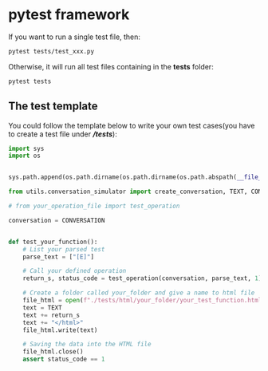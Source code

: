 # pytest framework 
If you want to run a single test file, then:
```bash
pytest tests/test_xxx.py 
```

Otherwise, it will run all test files containing in the **tests** folder:
```bash 
pytest tests 
```

## The test template
You could follow the template below to write your own test cases(you have to create a test file under **_/tests_**):
```py
import sys
import os


sys.path.append(os.path.dirname(os.path.dirname(os.path.abspath(__file__))))

from utils.conversation_simulator import create_conversation, TEXT, CONVERSATION

# from your_operation_file import test_operation

conversation = CONVERSATION


def test_your_function():
    # List your parsed test
    parse_text = ["[E]"]

    # Call your defined operation
    return_s, status_code = test_operation(conversation, parse_text, 1)

    # Create a folder called your_folder and give a name to html file
    file_html = open(f"./tests/html/your_folder/your_test_function.html", "w")
    text = TEXT
    text += return_s
    text += "</html>"
    file_html.write(text)

    # Saving the data into the HTML file
    file_html.close()
    assert status_code == 1

```